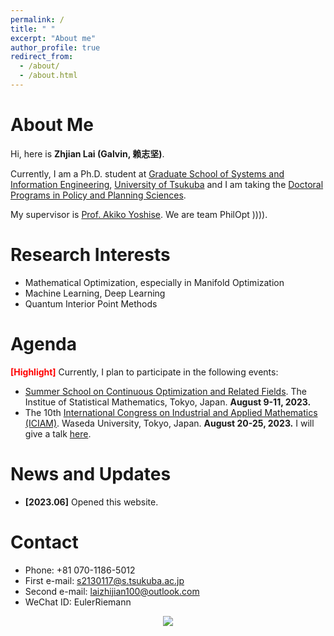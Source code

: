 ```yaml
---
permalink: /
title: " "
excerpt: "About me"
author_profile: true
redirect_from: 
  - /about/
  - /about.html
---
```


About Me
========

Hi, here is **Zhjian Lai (Galvin, 赖志坚)**. 

Currently, I am a Ph.D. student at [Graduate School of Systems and Information Engineering](https://www.sie.tsukuba.ac.jp/eng/), [University of Tsukuba](https://www.tsukuba.ac.jp/en/) and I am taking the [Doctoral Programs in Policy and Planning Sciences](https://www.sk.tsukuba.ac.jp/PPS/en/). 

My supervisor is [Prof. Akiko Yoshise](https://infoshako.sk.tsukuba.ac.jp/~yoshise/). We are team PhilOpt )))).

Research Interests
========
- Mathematical Optimization, especially in Manifold Optimization
- Machine Learning, Deep Learning
- Quantum Interior Point Methods

Agenda
========
**<font color='red'>[Highlight]</font>** Currently, I plan to participate in the following events:
 - [Summer School on Continuous Optimization and Related Fields](https://www.ism.ac.jp/~mirai/sscoke/2023/). The Institue of Statistical Mathematics, Tokyo, Japan. **August 9-11, 2023.**
 - The 10th [International Congress on Industrial and Applied Mathematics (ICIAM)](https://iciam2023.org/). Waseda University, Tokyo, Japan.
**August 20-25, 2023.** I will give a talk [here](https://iciam2023.org/registered_data?id=01064).


News and Updates
========
- **[2023.06]** Opened this website.

Contact
========
 - Phone: +81 070-1186-5012
 - First e-mail: s2130117@s.tsukuba.ac.jp
 - Second e-mail: laizhijian100@outlook.com
 - WeChat ID: EulerRiemann


<center>
<a href='https://clustrmaps.com/site/1bv2n'  title='Visit tracker'><img src='//clustrmaps.com/map_v2.png?cl=ffffff&w=300&t=m&d=J6_1YGeLg-J7t5ToGOrm1lj_HeE4j7CR-SSuDJOBqso'/></a>
</center>
